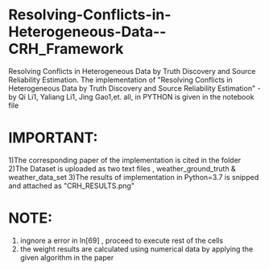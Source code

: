 # Resolving-Conflicts-in-Heterogeneous-Data--CRH_Framework
Resolving Conflicts in Heterogeneous Data by Truth Discovery and Source Reliability Estimation.
The implementation of "Resolving Conflicts in Heterogeneous Data by Truth
Discovery and Source Reliability Estimation" - by Qi Li1, Yaliang Li1, Jing Gao1,et. all, in PYTHON is given in the notebook file

# IMPORTANT:
1)The corresponding paper of the implementation is cited in the folder 
2)The Dataset is uploaded as two text files , weather_ground_truth & weather_data_set 
3)The results of implementation in Python=3.7 is snipped and attached as  "CRH_RESULTS.png" 

# NOTE:
1) ingnore a error in ln[69] , proceed to execute rest of the cells
2) the weight results are calculated using numerical data by applying the given algorithm in the paper
